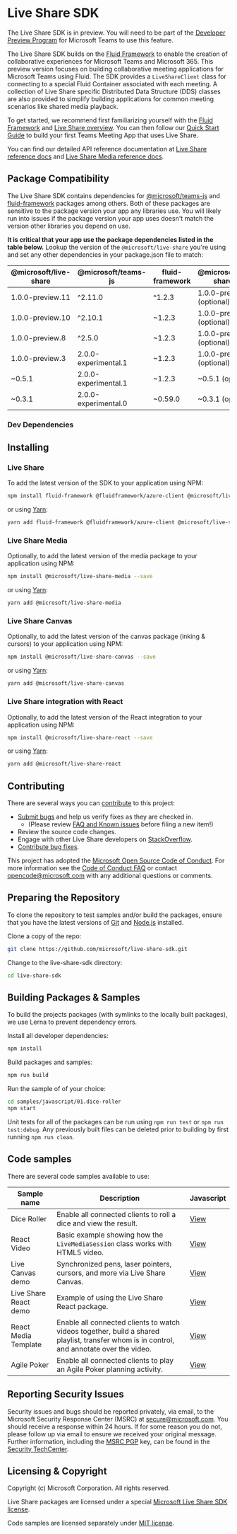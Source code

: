 # Live Share SDK

The Live Share SDK is in preview. You will need to be part of the [Developer Preview Program](https://docs.microsoft.com/microsoftteams/platform/resources/dev-preview/developer-preview-intro) for Microsoft Teams to use this feature.

The Live Share SDK builds on the [Fluid Framework](https://fluidframework.com/) to enable the creation of collaborative experiences for Microsoft Teams and Microsoft 365. This preview version focuses on building collaborative meeting applications for Microsoft Teams using Fluid. The SDK provides a `LiveShareClient` class for connecting to a special Fluid Container associated with each meeting. A collection of Live Share specific Distributed Data Structure (DDS) classes are also provided to simplify building applications for common meeting scenarios like shared media playback.

To get started, we recommend first familiarizing yourself with the [Fluid Framework](https://fluidframework.com/docs/) and [Live Share overview](https://aka.ms/teamsliveshare). You can then follow our [Quick Start Guide](https://learn.microsoft.com/microsoftteams/platform/apps-in-teams-meetings/teams-live-share-quick-start) to build your first Teams Meeting App that uses Live Share.

You can find our detailed API reference documentation at [Live Share reference docs](https://docs.microsoft.com/javascript/api/@microsoft/live-share/) and [Live Share Media reference docs](https://docs.microsoft.com/javascript/api/@microsoft/live-share-media/).

## Package Compatibility

The Live Share SDK contains dependencies for [@microsoft/teams-js](https://www.npmjs.com/package/@microsoft/teams-js) and [fluid-framework](https://www.npmjs.com/package/fluid-framework) packages among others. Both of these packages are sensitive to the package version your app any libraries use. You will likely run into issues if the package version your app uses doesn't match the version other libraries you depend on use.

**It is critical that your app use the package dependencies listed in the table below.** Lookup the version of the `@microsoft/live-share` you're using and set any other dependencies in your package.json file to match:

| @microsoft/live-share | @microsoft/teams-js  | fluid-framework | @microsoft/live-share-\*   | @fluidframework/azure-client | @microsoft/TeamsFx              | @microsoft/TeamsFx-react        |
| --------------------- | -------------------- | --------------- | -------------------------- | ---------------------------- | ------------------------------- | ------------------------------- |
| 1.0.0-preview.11       | ^2.11.0              | ^1.2.3          | 1.0.0-preview.11 (optional) | ^1.0.0 (optional)            | ^2.5.0 (optional)               | ^2.5.0 (optional)               |
| 1.0.0-preview.10       | ^2.10.1              | ~1.2.3          | 1.0.0-preview.10 (optional) | ~1.0.2 (optional)            | ^2.5.0 (optional)               | ^2.5.0 (optional)               |
| 1.0.0-preview.8       | ^2.5.0               | ~1.2.3          | 1.0.0-preview.10 (optional) | ~1.0.2 (optional)            | ^2.5.0 (optional)               | ^2.5.0 (optional)               |
| 1.0.0-preview.3       | 2.0.0-experimental.1 | ~1.2.3          | 1.0.0-preview.3 (optional) | ~1.0.2 (optional)            | 2.0.0-experimental.0 (optional) | 2.0.0-experimental.0 (optional) |
| ~0.5.1                | 2.0.0-experimental.1 | ~1.2.3          | ~0.5.1 (optional)          | ~1.0.2 (optional)            | 2.0.0-experimental.0 (optional) | 2.0.0-experimental.0 (optional) |
| ~0.3.1                | 2.0.0-experimental.0 | ~0.59.0         | ~0.3.1 (optional)          | ~0.59.0 (optional)           | 2.0.0-experimental.0 (optional) | 2.0.0-experimental.0 (optional) |

### Dev Dependencies

## Installing

### Live Share

To add the latest version of the SDK to your application using NPM:

```bash
npm install fluid-framework @fluidframework/azure-client @microsoft/live-share --save
```

or using [Yarn](https://yarnpkg.com/):

```bash
yarn add fluid-framework @fluidframework/azure-client @microsoft/live-share
```

### Live Share Media

Optionally, to add the latest version of the media package to your application using NPM:

```bash
npm install @microsoft/live-share-media --save
```

or using [Yarn](https://yarnpkg.com/):

```bash
yarn add @microsoft/live-share-media
```

### Live Share Canvas

Optionally, to add the latest version of the canvas package (inking & cursors) to your application using NPM:

```bash
npm install @microsoft/live-share-canvas --save
```

or using [Yarn](https://yarnpkg.com/):

```bash
yarn add @microsoft/live-share-canvas
```

### Live Share integration with React

Optionally, to add the latest version of the React integration to your application using NPM:

```bash
npm install @microsoft/live-share-react --save
```

or using [Yarn](https://yarnpkg.com/):

```bash
yarn add @microsoft/live-share-react
```

## Contributing

There are several ways you can [contribute](./CONTRIBUTING.md) to this project:

- [Submit bugs](https://github.com/microsoft/live-share-sdk/issues) and help us verify fixes as they are checked in.
  - (Please review [FAQ and Known issues](https://github.com/microsoft/live-share-sdk/issues/8) before filing a new item!)
- Review the source code changes.
- Engage with other Live Share developers on [StackOverflow](https://stackoverflow.com/questions/tagged/live-share).
- [Contribute bug fixes](./CONTRIBUTING.md).

This project has adopted the [Microsoft Open Source Code of Conduct](https://opensource.microsoft.com/codeofconduct/). For more information see the [Code of Conduct FAQ](https://opensource.microsoft.com/codeofconduct/faq/) or contact opencode@microsoft.com with any additional questions or comments.

## Preparing the Repository

To clone the repository to test samples and/or build the packages, ensure that you have the latest versions of [Git](https://git-scm.com/downloads) and [Node.js](https://nodejs.org/) installed.

Clone a copy of the repo:

```bash
git clone https://github.com/microsoft/live-share-sdk.git
```

Change to the live-share-sdk directory:

```bash
cd live-share-sdk
```

## Building Packages & Samples

To build the projects packages (with symlinks to the locally built packages), we use Lerna to prevent dependency errors.

Install all developer dependencies:

```bash
npm install
```

Build packages and samples:

```bash
npm run build
```

Run the sample of of your choice:

```bash
cd samples/javascript/01.dice-roller
npm start
```

Unit tests for all of the packages can be run using `npm run test` or `npm run test:debug`. Any previously built files can be deleted prior to building by first running `npm run clean`.

## Code samples

There are several code samples available to use:

| Sample name           | Description                                                                                                                               | Javascript                                            |
| --------------------- | ----------------------------------------------------------------------------------------------------------------------------------------- | ----------------------------------------------------- |
| Dice Roller           | Enable all connected clients to roll a dice and view the result.                                                                          | [View](./samples/javascript/01.dice-roller/)          |
| React Video           | Basic example showing how the `LiveMediaSession` class works with HTML5 video.                                                            | [View](./samples/javascript/02.react-video/)          |
| Live Canvas demo      | Synchronized pens, laser pointers, cursors, and more via Live Share Canvas.                                                               | [View](./samples/javascript/03.live-canvas-demo/)     |
| Live Share React demo | Example of using the Live Share React package.                                                                                            | [View](./samples/javascript/04.live-share-react/)     |
| React Media Template  | Enable all connected clients to watch videos together, build a shared playlist, transfer whom is in control, and annotate over the video. | [View](./samples/javascript/21.react-media-template/) |
| Agile Poker           | Enable all connected clients to play an Agile Poker planning activity.                                                                    | [View](./samples/javascript/22.react-agile-poker/)    |

## Reporting Security Issues

Security issues and bugs should be reported privately, via email, to the Microsoft Security Response Center (MSRC) at secure@microsoft.com. You should receive a response within 24 hours. If for some reason you do not, please follow up via email to ensure we received your original message. Further information, including the [MSRC PGP](https://technet.microsoft.com/security/dn606155) key, can be found in the [Security TechCenter](https://technet.microsoft.com/security/default).

## Licensing & Copyright

Copyright (c) Microsoft Corporation. All rights reserved.

Live Share packages are licensed under a special [Microsoft Live Share SDK license](./LICENSE).

Code samples are licensed separately under [MIT license](./samples/LICENSE).
